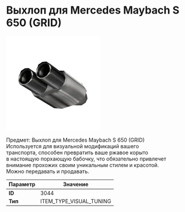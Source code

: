 # Выхлоп для Mercedes Maybach S 650 (GRID)

![Item Image](../img/3044.webp?raw=true)

Предмет: Выхлоп для Mercedes Maybach S 650 (GRID)<br>Используется для визуальной модификаций вашего<br>транспорта, способен превратить ваше ржавое корыто<br>в настоящую порхающую бабочку, что обязательно привлечет<br>внимание прохожих своим уникальным стилем и красотой.<br>Можно передавать и продавать.


| Параметр | Значение |
|----------|----------|
| **ID** | 3044 |
| **Тип** | ITEM_TYPE_VISUAL_TUNING |

